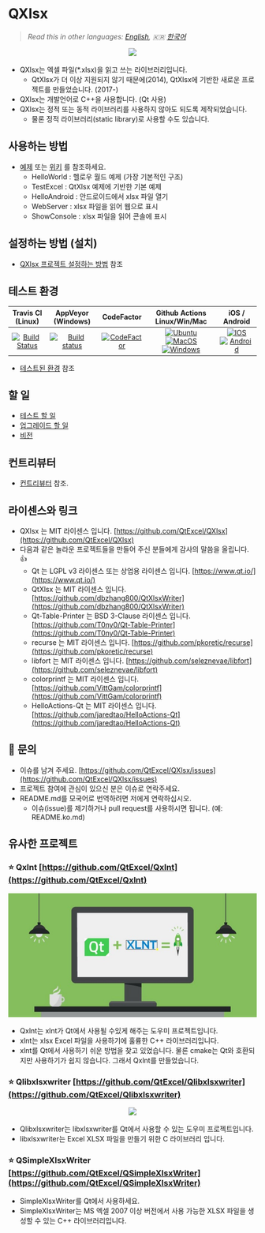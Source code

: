 # QXlsx

> *Read this in other languages: [English](README.md), :kr: [한국어](README.ko.md)*

<p align="center"><img src="https://raw.githubusercontent.com/QtExcel/QXlsx/master/markdown.data/QXlsx-Desktop.png"></p>

- QXlsx는 엑셀 파일(*.xlsx)을 읽고 쓰는 라이브러리입니다.
  - QtXlsx가 더 이상 지원되지 않기 때문에(2014), QtXlsx에 기반한 새로운 프로젝트를 만들었습니다. (2017-)
- QXlsx는 개발언어로 C++을 사용합니다. (Qt 사용)
- QXlsx는 정적 또는 동적 라이브러리를 사용하지 않아도 되도록 제작되었습니다.
  - 물론 정적 라이브러리(static library)로 사용할 수도 있습니다.

## 사용하는 방법
- [예제](Example.md) 또는 [위키](https://github.com/QtExcel/QXlsx/wiki) 를 참조하세요.
	- HelloWorld : 헬로우 월드 예제 (가장 기본적인 구조)
	- TestExcel : QtXlsx 예제에 기반한 기본 예제
	- HelloAndroid : 안드로이드에서 xlsx 파일 열기
	- WebServer : xlsx 파일을 읽어 웹으로 표시	
	- ShowConsole : xlsx 파일을 읽어 콘솔에 표시

## 설정하는 방법 (설치)

- [QXlsx 프로젝트 설정하는 방법](HowToSetProject.ko.md) 참조

## 테스트 환경

| Travis CI (Linux) | AppVeyor (Windows) | CodeFactor | Github Actions <br> Linux/Win/Mac | iOS / Android  |
| :---------------: | :----------------: | :--------: | :------------------------: | :----------------------------: |
| [![Build Status](https://travis-ci.com/QtExcel/QXlsx.svg?branch=master)](https://travis-ci.com/QtExcel/QXlsx) | [![Build status](https://ci.appveyor.com/api/projects/status/jkod8257gg66vm6e?svg=true)](https://ci.appveyor.com/project/QtExcel/qxlsx) | [![CodeFactor](https://www.codefactor.io/repository/github/qtexcel/qxlsx/badge)](https://www.codefactor.io/repository/github/qtexcel/qxlsx) | [![Ubuntu](https://github.com/QtExcel/QXlsx/workflows/Ubuntu/badge.svg)](https://github.com/QtExcel/QXlsx/actions/Ubuntu)  [![MacOS](https://github.com/QtExcel/QXlsx/workflows/MacOS/badge.svg)](https://github.com/QtExcel/QXlsx/actions/MacOS)  [![Windows](https://github.com/QtExcel/QXlsx/workflows/Windows/badge.svg)](https://github.com/QtExcel/QXlsx/actions/Windows) | [![IOS](https://github.com/QtExcel/QXlsx/workflows/IOS/badge.svg)](https://github.com/QtExcel/QXlsx/actions/IOS)  [![Android](https://github.com/QtExcel/QXlsx/workflows/Android/badge.svg)](https://github.com/QtExcel/QXlsx/actions/Android) |  


- [테스트된 환경](TestEnv.md) 참조

## 할 일
- [테스트 할 일](ToTest.md)
- [업그레이드 할 일](ToUpgrade.md)
- [비전](Vision.md)

## 컨트리뷰터
- [컨트리뷰터](https://github.com/QtExcel/QXlsx/graphs/contributors) 참조.

## 라이센스와 링크
- QXlsx 는 MIT 라이센스 입니다. [https://github.com/QtExcel/QXlsx](https://github.com/QtExcel/QXlsx)
- 다음과 같은 놀라운 프로젝트들을 만들어 주신 분들에게 감사의 말씀을 올립니다. :+1:
  - Qt 는 LGPL v3 라이센스 또는 상업용 라이센스 입니다. [https://www.qt.io/](https://www.qt.io/)
  - QtXlsx 는 MIT 라이센스 입니다. [https://github.com/dbzhang800/QtXlsxWriter](https://github.com/dbzhang800/QtXlsxWriter)
  - Qt-Table-Printer 는 BSD 3-Clause 라이센스 입니다. [https://github.com/T0ny0/Qt-Table-Printer](https://github.com/T0ny0/Qt-Table-Printer) 
  - recurse 는 MIT 라이센스 입니다. [https://github.com/pkoretic/recurse](https://github.com/pkoretic/recurse)
  - libfort 는 MIT 라이센스 입니다. [https://github.com/seleznevae/libfort](https://github.com/seleznevae/libfort)
  - colorprintf 는 MIT 라이센스 입니다. [https://github.com/VittGam/colorprintf](https://github.com/VittGam/colorprintf)
  - HelloActions-Qt 는 MIT 라이센스 입니다. [https://github.com/jaredtao/HelloActions-Qt](https://github.com/jaredtao/HelloActions-Qt)  

## :email: 문의
- 이슈를 남겨 주세요. [https://github.com/QtExcel/QXlsx/issues](https://github.com/QtExcel/QXlsx/issues)
- 프로젝트 참여에 관심이 있으신 분은 이슈로 연락주세요.
- README.md를 모국어로 번역하려면 저에게 연락하십시오.
	- 이슈(issue)를 제기하거나 pull request를 사용하시면 됩니다. (예: README.ko.md)

## 유사한 프로젝트

### :star: <b>Qxlnt</b> [https://github.com/QtExcel/Qxlnt](https://github.com/QtExcel/Qxlnt)

<p align="center"><img src="https://github.com/QtExcel/Qxlnt/raw/master/markdown-data/Concept-QXlnt.jpg"></p>

- Qxlnt는 xlnt가 Qt에서 사용될 수있게 해주는 도우미 프로젝트입니다.
- xlnt는 xlsx Excel 파일을 사용하기에 훌륭한 C++ 라이브러리입니다.
- xlnt를 Qt에서 사용하기 쉬운 방법을 찾고 있었습니다. 물론 cmake는 Qt와 호환되지만 사용하기가 쉽지 않습니다. 그래서 Qxlnt를 만들었습니다.

### :star: <b>Qlibxlsxwriter</b> [https://github.com/QtExcel/Qlibxlsxwriter](https://github.com/QtExcel/Qlibxlsxwriter)

<p align="center"><img src="https://github.com/QtExcel/Qlibxlsxwriter/raw/master/markdown.data/logo.png"></p>

- Qlibxlsxwriter는 libxlsxwriter를 Qt에서 사용할 수 있는 도우미 프로젝트입니다.
- libxlsxwriter는 Excel XLSX 파일을 만들기 위한 C 라이브러리 입니다.	

### :star: <b>QSimpleXlsxWriter</b> [https://github.com/QtExcel/QSimpleXlsxWriter](https://github.com/QtExcel/QSimpleXlsxWriter)

- SimpleXlsxWriter를 Qt에서 사용하세요.
- SimpleXlsxWriter는 MS 엑셀 2007 이상 버전에서 사용 가능한 XLSX 파일을 생성할 수 있는 C++ 라이브러리입니다.
